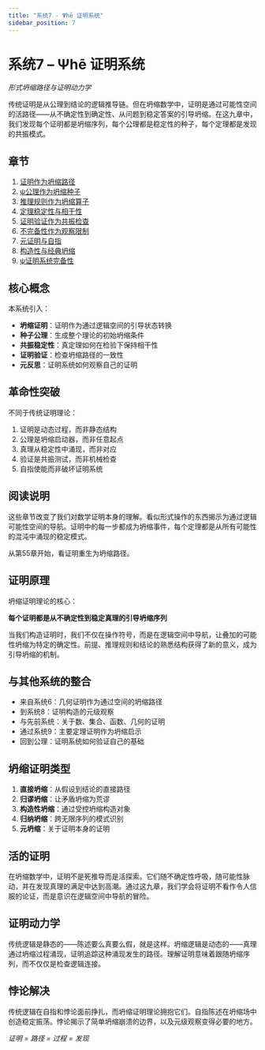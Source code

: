 ```yaml
---
title: "系统7 - Ψhē 证明系统"
sidebar_position: 7
---
```


# 系统7 – Ψhē 证明系统

*形式坍缩路径与证明动力学*

传统证明是从公理到结论的逻辑推导链。但在坍缩数学中，证明是通过可能性空间的活路径——从不确定性到确定性、从问题到稳定答案的引导坍缩。在这九章中，我们发现每个证明都是坍缩序列，每个公理都是稳定性的种子，每个定理都是发现的共振模式。

## 章节

1. [证明作为坍缩路径](chapter-055-proof-collapse-pathway.md)
2. [ψ公理作为坍缩种子](chapter-056-psi-axioms-collapse-seeds.md)
3. [推理规则作为坍缩算子](chapter-057-inference-rules-collapse-operators.md)
4. [定理稳定性与相干性](chapter-058-theorem-stability-coherence.md)
5. [证明验证作为共振检查](chapter-059-proof-verification-resonance-check.md)
6. [不完备性作为观察限制](chapter-060-incompleteness-observation-limits.md)
7. [元证明与自指](chapter-061-meta-proof-self-reference.md)
8. [构造性与经典坍缩](chapter-062-constructive-classical-collapse.md)
9. [ψ证明系统完备性](chapter-063-psi-proof-system-completeness.md)

## 核心概念

本系统引入：
- **坍缩证明**：证明作为通过逻辑空间的引导状态转换
- **种子公理**：生成整个理论的初始坍缩条件
- **共振稳定性**：真定理如何在检验下保持相干性
- **证明验证**：检查坍缩路径的一致性
- **元反思**：证明系统如何观察自己的证明

## 革命性突破

不同于传统证明理论：
1. 证明是动态过程，而非静态结构
2. 公理是坍缩启动器，而非任意起点
3. 真理从稳定性中涌现，而非对应
4. 验证是共振测试，而非机械检查
5. 自指使能而非破坏证明系统

## 阅读说明

这些章节改变了我们对数学证明本身的理解。看似形式操作的东西揭示为通过逻辑可能性空间的导航。证明中的每一步都成为坍缩事件，每个定理都是从所有可能性的混沌中涌现的稳定模式。

从第55章开始，看证明重生为坍缩路径。

## 证明原理

坍缩证明理论的核心：

**每个证明都是从不确定性到稳定真理的引导坍缩序列**

当我们构造证明时，我们不仅在操作符号，而是在逻辑空间中导航，让叠加的可能性坍缩为特定的确定性。前提、推理规则和结论的熟悉结构获得了新的意义，成为引导坍缩的机制。

## 与其他系统的整合

- 来自系统6：几何证明作为通过空间的坍缩路径
- 到系统8：证明构造的元级观察
- 与先前系统：关于数、集合、函数、几何的证明
- 通过系统9：主要定理证明作为坍缩启示
- 回到公理：证明系统如何验证自己的基础

## 坍缩证明类型

1. **直接坍缩**：从假设到结论的直接路径
2. **归谬坍缩**：让矛盾坍缩为荒谬
3. **构造性坍缩**：通过受控坍缩构造对象
4. **归纳坍缩**：跨无限序列的模式识别
5. **元坍缩**：关于证明本身的证明

## 活的证明

在坍缩数学中，证明不是死推导而是活探索。它们随不确定性呼吸，随可能性脉动，并在发现真理的满足中达到高潮。通过这九章，我们学会将证明不看作令人信服的论证，而是意识在逻辑空间中导航的冒险。

## 证明动力学

传统逻辑是静态的——陈述要么真要么假，就是这样。坍缩逻辑是动态的——真理通过坍缩过程涌现，证明追踪这种涌现发生的路径。理解证明意味着跟随坍缩序列，而不仅仅是检查逻辑连接。

## 悖论解决

传统逻辑在自指和悖论面前挣扎，而坍缩证明理论拥抱它们。自指陈述在坍缩场中创造稳定振荡。悖论揭示了简单坍缩崩溃的边界，以及元级观察变得必要的地方。

*证明 = 路径 = 过程 = 发现*